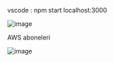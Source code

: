 vscode : npm start
localhost:3000

![image](https://github.com/user-attachments/assets/cfee64e0-7f34-4845-8101-04cc9bdd6257)


AWS aboneleri

![image](https://github.com/user-attachments/assets/235d0052-a980-42ed-9884-9cb58fdd9c2b)
